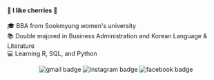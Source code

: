#### :cherries: I like cherries :cherries:  

:mortar_board: BBA from Sookmyung women's university  
:books: Double majored in Business Administration and Korean Language & Literature  
:computer: Learning R, SQL, and Python  

<div align = center>

![gmail badge](https://img.shields.io/badge/gmail-d14836?style=flat-square&logo=gmail&logoColor=white&link=mailto:naeun1218@gmail.com) ![instagram badge](https://img.shields.io/badge/instagram-e4405f?style=flat-square&logo=instagram&logoColor=white&link=https://www.instagram.com/ne_cho1) ![facebook badge](https://img.shields.io/badge/facebook-1877f2?style=flat-square&logo=facebook&logoColor=white&link=https://www.facebook.com/profile.php?id=100008234148863) 

</div>


<!--
**ne-choi/ne-choi** is a ✨ _special_ ✨ repository because its `README.md` (this file) appears on your GitHub profile.

Here are some ideas to get you started:

- 🔭 I’m currently working on ...
- 🌱 I’m currently learning ...
- 👯 I’m looking to collaborate on ...
- 🤔 I’m looking for help with ...
- 💬 Ask me about ...
- 📫 How to reach me: ...
- 😄 Pronouns: ...
- ⚡ Fun fact: ...
-->
